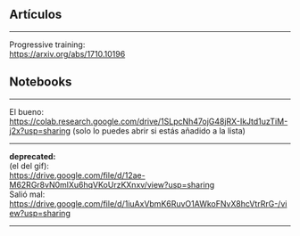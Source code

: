 
## Artículos  
---

Progressive training:  
https://arxiv.org/abs/1710.10196

## Notebooks  
---

El bueno:  
https://colab.research.google.com/drive/1SLpcNh47ojG48jRX-IkJtd1uzTiM-j2x?usp=sharing (solo lo puedes abrir si estás añadido a la lista)


---

**deprecated:**    
(el del gif):  
https://drive.google.com/file/d/12ae-M62RGr8vN0mlXu6hqVKoUrzKXnxv/view?usp=sharing  
Salió mal:  
https://drive.google.com/file/d/1iuAxVbmK6RuvO1AWkoFNvX8hcVtrRrG-/view?usp=sharing 

---
